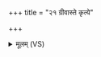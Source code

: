 +++
title = "२१ ग्रीवास्ते कृत्ये"

+++
<details><summary>मूलम् (VS)</summary>

ग्री॒वास्ते॑ कृत्ये॒ पादौ॒ चापि॑ कर्त्स्यामि॒ निर्द्र॑व।  
इ॑न्द्रा॒ग्नी अ॒स्मान्र॑क्षतां॒ यौ प्र॒जानां॑ प्र॒जाव॑ती ॥
</details>